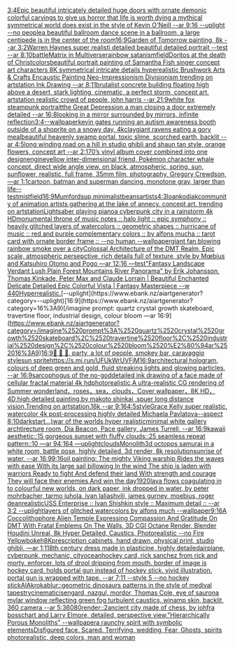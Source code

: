 [3:4](https://www.ebank.nz/aiartgenerator?category=3%3A4)[Epic beautiful intricately detailed huge doors with ornate demonic colorful carvings to give us horror that life is worth dying a mythical symmetrical world does exist in the style of Kevin O'Neill --ar 9:16 --uplight --no people](https://www.ebank.nz/aiartgenerator?category=Epic%2520beautiful%2520intricately%2520detailed%2520huge%2520doors%2520with%2520ornate%2520demonic%2520colorful%2520carvings%2520to%2520give%2520us%2520horror%2520that%2520life%2520is%2520worth%2520dying%2520a%2520mythical%2520symmetrical%2520world%2520does%2520exist%2520in%2520the%2520style%2520of%2520Kevin%2520O%27Neill%2520--ar%25209%3A16%2520--uplight%2520--no%2520people)[a beautiful ballroom dance scene in a ballroom, a large centipede is in the center of the room](https://www.ebank.nz/aiartgenerator?category=a%2520beautiful%2520ballroom%2520dance%2520scene%2520in%2520a%2520ballroom%2C%2520a%2520large%2520centipede%2520is%2520in%2520the%2520center%2520of%2520the%2520room)[16:9](https://www.ebank.nz/aiartgenerator?category=16%3A9)[Garden of Tomorrow painting, 8k --ar 3:2](https://www.ebank.nz/aiartgenerator?category=Garden%2520of%2520Tomorrow%2520painting%2C%25208k%2520--ar%25203%3A2)[Warren Haynes super realisti  detailed beautiful detailed portrait --test --ar 8:10](https://www.ebank.nz/aiartgenerator?category=Warren%2520Haynes%2520super%2520realisti%2520%2520detailed%2520beautiful%2520detailed%2520portrait%2520--test%2520--ar%25208%3A10)[battle](https://www.ebank.nz/aiartgenerator?category=battle)[Matrix in Multiverse](https://www.ebank.nz/aiartgenerator?category=Matrix%2520in%2520Multiverse)[rainbow satanism](https://www.ebank.nz/aiartgenerator?category=rainbow%2520satanism)[field](https://www.ebank.nz/aiartgenerator?category=field)[Doritos at the death of Christ](https://www.ebank.nz/aiartgenerator?category=Doritos%2520at%2520the%2520death%2520of%2520Christ)[colors](https://www.ebank.nz/aiartgenerator?category=colors)[beautiful portrait painting of Samantha Fish singer concept art characters 8K symmetrical intricate details hyperealistic Brushwork Arts & Crafts Encaustic Painting Neo-Impressionism Divisionism trending on artstation Ink Drawing --ar 8:11](https://www.ebank.nz/aiartgenerator?category=beautiful%2520portrait%2520painting%2520of%2520Samantha%2520Fish%2520singer%2520concept%2520art%2520characters%25208K%2520symmetrical%2520intricate%2520details%2520hyperealistic%2520Brushwork%2520Arts%2520%26%2520Crafts%2520Encaustic%2520Painting%2520Neo-Impressionism%2520Divisionism%2520trending%2520on%2520artstation%2520Ink%2520Drawing%2520--ar%25208%3A11)[brutalist concrete building floating high above a desert, stark lighting, cinematic, a perfect storm, concept art, artstation realistic crowd of people, john harris --ar 21:9](https://www.ebank.nz/aiartgenerator?category=brutalist%2520concrete%2520building%2520floating%2520high%2520above%2520a%2520desert%2C%2520stark%2520lighting%2C%2520cinematic%2C%2520a%2520perfect%2520storm%2C%2520concept%2520art%2C%2520artstation%2520realistic%2520crowd%2520of%2520people%2C%2520john%2520harris%2520--ar%252021%3A9)[white fox steampunk portrait](https://www.ebank.nz/aiartgenerator?category=white%2520fox%2520steampunk%2520portrait)[the Great Depression a man closing a door extremely detailed --ar 16:8](https://www.ebank.nz/aiartgenerator?category=the%2520Great%2520Depression%2520a%2520man%2520closing%2520a%2520door%2520extremely%2520detailed%2520--ar%252016%3A8)[looking in a mirror surrounded by mirrors, infinite reflection](https://www.ebank.nz/aiartgenerator?category=looking%2520in%2520a%2520mirror%2520surrounded%2520by%2520mirrors%2C%2520infinite%2520reflection)[3:4](https://www.ebank.nz/aiartgenerator?category=3%3A4)[--wallpaper](https://www.ebank.nz/aiartgenerator?category=--wallpaper)[kevin gates running an autism awareness booth outside of a shoprite on a snowy day, 4k](https://www.ebank.nz/aiartgenerator?category=kevin%2520gates%2520running%2520an%2520autism%2520awareness%2520booth%2520outside%2520of%2520a%2520shoprite%2520on%2520a%2520snowy%2520day%2C%25204k)[clay](https://www.ebank.nz/aiartgenerator?category=clay)[giant ravens eating a gory meal](https://www.ebank.nz/aiartgenerator?category=giant%2520ravens%2520eating%2520a%2520gory%2520meal)[beautiful heavenly swamp portal, toxic slime, scorched earth, backlit --ar 4:5](https://www.ebank.nz/aiartgenerator?category=beautiful%2520heavenly%2520swamp%2520portal%2C%2520toxic%2520slime%2C%2520scorched%2520earth%2C%2520backlit%2520--ar%25204%3A5)[long winding road on a hill in studio ghibli and shaun tan style, orange flowers, concept art  --ar 2:1](https://www.ebank.nz/aiartgenerator?category=long%2520winding%2520road%2520on%2520a%2520hill%2520in%2520studio%2520ghibli%2520and%2520shaun%2520tan%2520style%2C%2520orange%2520flowers%2C%2520concept%2520art%2520%2520--ar%25202%3A1)[70’s vinyl album cover combined into one design](https://www.ebank.nz/aiartgenerator?category=70%E2%80%99s%2520vinyl%2520album%2520cover%2520combined%2520into%2520one%2520design)[engine](https://www.ebank.nz/aiartgenerator?category=engine)[yellow inter-dimensional friend, Pokémon character whale concept, direct wide angle view, on black, atmospheric, spring, sun, sunflower, realistic, full frame, 35mm film, photography, Gregory Crewdson, —ar 1:1](https://www.ebank.nz/aiartgenerator?category=yellow%2520inter-dimensional%2520friend%2C%2520Pok%C3%A9mon%2520character%2520whale%2520concept%2C%2520direct%2520wide%2520angle%2520view%2C%2520on%2520black%2C%2520atmospheric%2C%2520spring%2C%2520sun%2C%2520sunflower%2C%2520realistic%2C%2520full%2520frame%2C%252035mm%2520film%2C%2520photography%2C%2520Gregory%2520Crewdson%2C%2520%E2%80%94ar%25201%3A1)[cartoon, batman and superman dancing, monotone gray, larger than life](https://www.ebank.nz/aiartgenerator?category=cartoon%2C%2520batman%2520and%2520superman%2520dancing%2C%2520monotone%2520gray%2C%2520larger%2520than%2520life)[--test](https://www.ebank.nz/aiartgenerator?category=--test)[mist](https://www.ebank.nz/aiartgenerator?category=mist)[field](https://www.ebank.nz/aiartgenerator?category=field)[16:9](https://www.ebank.nz/aiartgenerator?category=16%3A9)[Mumford](https://www.ebank.nz/aiartgenerator?category=Mumford)[sup,minimalist](https://www.ebank.nz/aiartgenerator?category=sup%2Cminimalist)[beans](https://www.ebank.nz/aiartgenerator?category=beans)[artists](https://www.ebank.nz/aiartgenerator?category=artists)[4:3](https://www.ebank.nz/aiartgenerator?category=4%3A3)[loan](https://www.ebank.nz/aiartgenerator?category=loan)[kodiak](https://www.ebank.nz/aiartgenerator?category=kodiak)[community of animation artists gathering at the lake of annecy. concept art. trending on artstation](https://www.ebank.nz/aiartgenerator?category=community%2520of%2520animation%2520artists%2520gathering%2520at%2520the%2520lake%2520of%2520annecy.%2520concept%2520art.%2520trending%2520on%2520artstation)[Lightsaber playing piano](https://www.ebank.nz/aiartgenerator?category=Lightsaber%2520playing%2520piano)[a cyberpunk city in a rainstorm 4k HD](https://www.ebank.nz/aiartgenerator?category=a%2520cyberpunk%2520city%2520in%2520a%2520rainstorm%25204k%2520HD)[monumental throne of music notes :: halo light :: epic symphony :: heavily glitched layers of watercolors :: geometric shapes :: hurricane of music :: red and purple complementary colors :: by alfons mucha :: tarot card with ornate border frame :: --no human --wallpaper](https://www.ebank.nz/aiartgenerator?category=monumental%2520throne%2520of%2520music%2520notes%2520%3A%3A%2520halo%2520light%2520%3A%3A%2520epic%2520symphony%2520%3A%3A%2520heavily%2520glitched%2520layers%2520of%2520watercolors%2520%3A%3A%2520geometric%2520shapes%2520%3A%3A%2520hurricane%2520of%2520music%2520%3A%3A%2520red%2520and%2520purple%2520complementary%2520colors%2520%3A%3A%2520by%2520alfons%2520mucha%2520%3A%3A%2520tarot%2520card%2520with%2520ornate%2520border%2520frame%2520%3A%3A%2520--no%2520human%2520--wallpaper)[giant fan blowing rainbow smoke over a city](https://www.ebank.nz/aiartgenerator?category=giant%2520fan%2520blowing%2520rainbow%2520smoke%2520over%2520a%2520city)[Colossal Architecture of the DMT Realm, Epic scale, atmospheric persepctive, rich details full of texture, style by Mœbius and Katsuhiro Otomo and Pogo —ar 12:16 —test](https://www.ebank.nz/aiartgenerator?category=Colossal%2520Architecture%2520of%2520the%2520DMT%2520Realm%2C%2520Epic%2520scale%2C%2520atmospheric%2520persepctive%2C%2520rich%2520details%2520full%2520of%2520texture%2C%2520style%2520by%2520M%C5%93bius%2520and%2520Katsuhiro%2520Otomo%2520and%2520Pogo%2520%E2%80%94ar%252012%3A16%2520%E2%80%94test)["Fantasy Landscape Verdant Lush Plain Forest Mountains River Panorama" by Erik Johansson, Thomas Kinkade, Peter Max and Claude Lorrain |  Beautiful Enchanted Delicate Detailed Epic Colorful Vista | Fantasy Masterpiece --w 440](https://www.ebank.nz/aiartgenerator?category=%22Fantasy%2520Landscape%2520Verdant%2520Lush%2520Plain%2520Forest%2520Mountains%2520River%2520Panorama%22%2520by%2520Erik%2520Johansson%2C%2520Thomas%2520Kinkade%2C%2520Peter%2520Max%2520and%2520Claude%2520Lorrain%2520%7C%2520%2520Beautiful%2520Enchanted%2520Delicate%2520Detailed%2520Epic%2520Colorful%2520Vista%2520%7C%2520Fantasy%2520Masterpiece%2520--w%2520440)[Hyperrealistic.](https://www.ebank.nz/aiartgenerator?category=Hyperrealistic.)[--uplight](https://www.ebank.nz/aiartgenerator?category=--uplight)[16:9](https://www.ebank.nz/aiartgenerator?category=16%3A9)[/imagine prompt: quartz crystal growth skateboard, travertine floor, industrial design, colour bloom —ar 16:9](https://www.ebank.nz/aiartgenerator?category=/imagine%2520prompt%3A%2520quartz%2520crystal%2520growth%2520skateboard%2C%2520travertine%2520floor%2C%2520industrial%2520design%2C%2520colour%2520bloom%2520%E2%80%94ar%252016%3A9)[16:9](https://www.ebank.nz/aiartgenerator?category=16%3A9)[🍺 🍻 🥂, party, a lot of people, smokey bar, caravaggio style](https://www.ebank.nz/aiartgenerator?category=%F0%9F%8D%BA%2520%F0%9F%8D%BB%2520%F0%9F%A5%82%2C%2520party%2C%2520a%2520lot%2520of%2520people%2C%2520smokey%2520bar%2C%2520caravaggio%2520style)[sun sprite](https://www.ebank.nz/aiartgenerator?category=sun%2520sprite)[<https://s.mj.run/UFUkWrUVFjM>](https://www.ebank.nz/aiartgenerator?category=%3Chttps%3A//s.mj.run/UFUkWrUVFjM%3E)[16:9](https://www.ebank.nz/aiartgenerator?category=16%3A9)[architectural hologram, colours of deep green and gold, fluid streaking lights and glowing particles, --ar 16:9](https://www.ebank.nz/aiartgenerator?category=architectural%2520hologram%2C%2520colours%2520of%2520deep%2520green%2520and%2520gold%2C%2520fluid%2520streaking%2520lights%2520and%2520glowing%2520particles%2C%2520--ar%252016%3A9)[sarcophogus of the no-god](https://www.ebank.nz/aiartgenerator?category=sarcophogus%2520of%2520the%2520no-god)[detailed ink drawing of a face made of cellular fractal material 4k hd](https://www.ebank.nz/aiartgenerator?category=detailed%2520ink%2520drawing%2520of%2520a%2520face%2520made%2520of%2520cellular%2520fractal%2520material%25204k%2520hd)[photorealistic,A ultra-realistic CG rendering of Summer wonderland，roses，sea，clouds，Cover wallpaper，8K HD，4D,high detailed painting,by makoto shinkai ,spuer long distance vision,Trending on artstation.16k --ar 9:16](https://www.ebank.nz/aiartgenerator?category=photorealistic%2CA%2520ultra-realistic%2520CG%2520rendering%2520of%2520Summer%2520wonderland%EF%BC%8Croses%EF%BC%8Csea%EF%BC%8Cclouds%EF%BC%8CCover%2520wallpaper%EF%BC%8C8K%2520HD%EF%BC%8C4D%2Chigh%2520detailed%2520painting%2Cby%2520makoto%2520shinkai%2520%2Cspuer%2520long%2520distance%2520vision%2CTrending%2520on%2520artstation.16k%2520--ar%25209%3A16)[4:5](https://www.ebank.nz/aiartgenerator?category=4%3A5)[style](https://www.ebank.nz/aiartgenerator?category=style)[Grace Kelly super realistic, watercolor 4k post-processing highly detailed Michaela Pavlatova--aspect 8:10](https://www.ebank.nz/aiartgenerator?category=Grace%2520Kelly%2520super%2520realistic%2C%2520watercolor%25204k%2520post-processing%2520highly%2520detailed%2520Michaela%2520Pavlatova--aspect%25208%3A10)[dark](https://www.ebank.nz/aiartgenerator?category=dark)[start...)](https://www.ebank.nz/aiartgenerator?category=start...%29)[war of the worlds,hyper realistic](https://www.ebank.nz/aiartgenerator?category=war%2520of%2520the%2520worlds%2Chyper%2520realistic)[minimal white gallery archtirecture room, Dia Beacon, Pace gallery, James Turrell, --ar 16:9](https://www.ebank.nz/aiartgenerator?category=minimal%2520white%2520gallery%2520archtirecture%2520room%2C%2520Dia%2520Beacon%2C%2520Pace%2520gallery%2C%2520James%2520Turrell%2C%2520--ar%252016%3A9)[kawaii aesthetic::15 gorgeous sunset with fluffy clouds::25 seamless repeat pattern::10  —ar 94:164 —uplight](https://www.ebank.nz/aiartgenerator?category=kawaii%2520aesthetic%3A%3A15%2520gorgeous%2520sunset%2520with%2520fluffy%2520clouds%3A%3A25%2520seamless%2520repeat%2520pattern%3A%3A10%2520%2520%E2%80%94ar%252094%3A164%2520%E2%80%94uplight)[clouds](https://www.ebank.nz/aiartgenerator?category=clouds)[Monolith](https://www.ebank.nz/aiartgenerator?category=Monolith)[3d octopos samurai  in a white room, battle pose,  highly detailed, 3d render, 8k resolution](https://www.ebank.nz/aiartgenerator?category=3d%2520octopos%2520samurai%2520%2520in%2520a%2520white%2520room%2C%2520battle%2520pose%2C%2520%2520highly%2520detailed%2C%25203d%2520render%2C%25208k%2520resolution)[sunrise of water. --ar 16:9](https://www.ebank.nz/aiartgenerator?category=sunrise%2520of%2520water.%2520--ar%252016%3A9)[9:16](https://www.ebank.nz/aiartgenerator?category=9%3A16)[oil painting: The mighty Viking warship Rides the waves with ease With its large sail billowing In the wind The ship is laden with warriors Ready to fight And defend their land With strength and courage They will face their enemies And win the day](https://www.ebank.nz/aiartgenerator?category=oil%2520painting%3A%2520The%2520mighty%2520Viking%2520warship%2520Rides%2520the%2520waves%2520with%2520ease%2520With%2520its%2520large%2520sail%2520billowing%2520In%2520the%2520wind%2520The%2520ship%2520is%2520laden%2520with%2520warriors%2520Ready%2520to%2520fight%2520And%2520defend%2520their%2520land%2520With%2520strength%2520and%2520courage%2520They%2520will%2520face%2520their%2520enemies%2520And%2520win%2520the%2520day)[1920](https://www.ebank.nz/aiartgenerator?category=1920)[lava flows coagulating in to colourful new worlds, on dark paper, ink dropped in water, by peter mohrbacher, tarmo juhola, ivan laliashvili, james gurney, moebius, roger dean](https://www.ebank.nz/aiartgenerator?category=lava%2520flows%2520coagulating%2520in%2520to%2520colourful%2520new%2520worlds%2C%2520on%2520dark%2520paper%2C%2520ink%2520dropped%2520in%2520water%2C%2520by%2520peter%2520mohrbacher%2C%2520tarmo%2520juhola%2C%2520ivan%2520laliashvili%2C%2520james%2520gurney%2C%2520moebius%2C%2520roger%2520dean)[realistic](https://www.ebank.nz/aiartgenerator?category=realistic)[USS Enterprise :: Ivan Shishkin style :: Maximum detail :: --ar 3:2 --uplight](https://www.ebank.nz/aiartgenerator?category=USS%2520Enterprise%2520%3A%3A%2520Ivan%2520Shishkin%2520style%2520%3A%3A%2520Maximum%2520detail%2520%3A%3A%2520--ar%25203%3A2%2520--uplight)[layers of glitched watercolors by alfons much --wallpaper](https://www.ebank.nz/aiartgenerator?category=layers%2520of%2520glitched%2520watercolors%2520by%2520alfons%2520much%2520--wallpaper)[9:16](https://www.ebank.nz/aiartgenerator?category=9%3A16)[A Coccolithophore Alien Temple Expressing Compassion And Gratitude On DMT With Fratal Emblems On The Walls, 3D CGI Octane Render, Blender Houdini Unreal, 8k Hyper Detailed, Caustics, Photorealistic --no Fire Yellow](https://www.ebank.nz/aiartgenerator?category=A%2520Coccolithophore%2520Alien%2520Temple%2520Expressing%2520Compassion%2520And%2520Gratitude%2520On%2520DMT%2520With%2520Fratal%2520Emblems%2520On%2520The%2520Walls%2C%25203D%2520CGI%2520Octane%2520Render%2C%2520Blender%2520Houdini%2520Unreal%2C%25208k%2520Hyper%2520Detailed%2C%2520Caustics%2C%2520Photorealistic%2520--no%2520Fire%2520Yellow)[bokeh](https://www.ebank.nz/aiartgenerator?category=bokeh)[8K](https://www.ebank.nz/aiartgenerator?category=8K)[prescription cabinets, hand drawn, physical print, studio ghibli, —ar 1:1](https://www.ebank.nz/aiartgenerator?category=prescription%2520cabinets%2C%2520hand%2520drawn%2C%2520physical%2520print%2C%2520studio%2520ghibli%2C%2520%E2%80%94ar%25201%3A1)[18th century dress made in plasticine, highly detailed](https://www.ebank.nz/aiartgenerator?category=18th%2520century%2520dress%2520made%2520in%2520plasticine%2C%2520highly%2520detailed)[airplane, cyberpunk, mechanic, city](https://www.ebank.nz/aiartgenerator?category=airplane%2C%2520cyberpunk%2C%2520mechanic%2C%2520city)[ocean](https://www.ebank.nz/aiartgenerator?category=ocean)[hockey card, rick sanchez from rick and morty. enforcer. lots of drool dripping from mouth. border of image is hockey card. holds portal gun instead of hockey stick. vivid illustration. portal gun is wrapped with tape. --ar 7:11 --style 5 --no hockey stick](https://www.ebank.nz/aiartgenerator?category=hockey%2520card%2C%2520rick%2520sanchez%2520from%2520rick%2520and%2520morty.%2520enforcer.%2520lots%2520of%2520drool%2520dripping%2520from%2520mouth.%2520border%2520of%2520image%2520is%2520hockey%2520card.%2520holds%2520portal%2520gun%2520instead%2520of%2520hockey%2520stick.%2520vivid%2520illustration.%2520portal%2520gun%2520is%2520wrapped%2520with%2520tape.%2520--ar%25207%3A11%2520--style%25205%2520--no%2520hockey%2520stick)[AlAkroka](https://www.ebank.nz/aiartgenerator?category=AlAkroka)[blur](https://www.ebank.nz/aiartgenerator?category=blur)[::](https://www.ebank.nz/aiartgenerator?category=%3A%3A)[geometric dinosaurs patterns in the style of medival tapestry](https://www.ebank.nz/aiartgenerator?category=geometric%2520dinosaurs%2520patterns%2520in%2520the%2520style%2520of%2520medival%2520tapestry)[cinematic](https://www.ebank.nz/aiartgenerator?category=cinematic)[isengard, nazgul, mordor,  Thomas Cole, eye of sauron](https://www.ebank.nz/aiartgenerator?category=isengard%2C%2520nazgul%2C%2520mordor%2C%2520%2520Thomas%2520Cole%2C%2520eye%2520of%2520sauron)[a mylar window reflecting green fog turbulent caustics, winamp skin, backlit, 360 camera --ar 5:3](https://www.ebank.nz/aiartgenerator?category=a%2520mylar%2520window%2520reflecting%2520green%2520fog%2520turbulent%2520caustics%2C%2520winamp%2520skin%2C%2520backlit%2C%2520360%2520camera%2520--ar%25205%3A3)[6080](https://www.ebank.nz/aiartgenerator?category=6080)[render::2](https://www.ebank.nz/aiartgenerator?category=render%3A%3A2)[ancient city made of chess, by johfra bosschart and Larry Elmore, detailed, perspective view,](https://www.ebank.nz/aiartgenerator?category=ancient%2520city%2520made%2520of%2520chess%2C%2520by%2520johfra%2520bosschart%2520and%2520Larry%2520Elmore%2C%2520detailed%2C%2520perspective%2520view%2C)["Hierarchically Porous Monoliths" --wallpaper](https://www.ebank.nz/aiartgenerator?category=%22Hierarchically%2520Porous%2520Monoliths%22%2520--wallpaper)[a raunchy spirit with symbolic elements](https://www.ebank.nz/aiartgenerator?category=a%2520raunchy%2520spirit%2520with%2520symbolic%2520elements)[Disfigured face. Scared. Terrifying, wedding, Fear, Ghosts, spirits photorealistic, deep colors, man and woman](https://www.ebank.nz/aiartgenerator?category=Disfigured%2520face.%2520Scared.%2520Terrifying%2C%2520wedding%2C%2520Fear%2C%2520Ghosts%2C%2520spirits%2520photorealistic%2C%2520deep%2520colors%2C%2520man%2520and%2520woman)